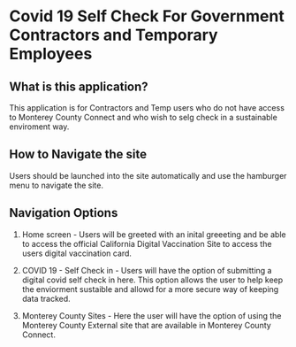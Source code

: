 # Covid 19 Self Check For Government Contractors and Temporary Employees

## What is this application? 
This application is for Contractors and Temp users who do not have access to Monterey County Connect and who wish to selg check in a sustainable enviroment way.

## How to Navigate the site
Users should be launched into the site automatically and use the hamburger menu to navigate the site.

## Navigation Options
1. Home screen - Users will be greeted with an inital greeeting and be able to access the official California Digital Vaccination Site to access the users digital vaccination card. 

2. COVID 19 - Self Check in - Users will have the option of submitting a digital covid self check in here. This option allows the user to help keep the enviorment sustaible and allowd for a more secure way of keeping data tracked. 

3. Monterey County Sites - Here the user will have the option of using the Monterey County External site that are available in Monterey County Connect. 
